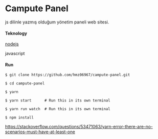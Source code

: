 # Campute Panel

js dilinle yazmış olduğum yönetim paneli web sitesi.

#### Teknology
  [nodejs](https://nodejs.org/)
  
  javascript

#### Run

`$ git clone https://github.com/hmz06967/campute-panel.git`

`$ cd campute-panel`

`$ yarn`

`$ yarn start      # Run this in its own terminal`

`$ yarn run watch  # Run this in its own terminal`

`$ npm install`

https://stackoverflow.com/questions/53471063/yarn-error-there-are-no-scenarios-must-have-at-least-one
